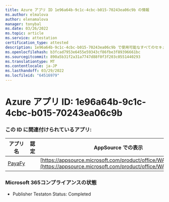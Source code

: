 ```yaml
---
title: Azure アプリ ID 1e96a64b-9c1c-4cbc-b015-70243ea06c9b の情報
ms.author: elmalova
author: elenamalova
manager: tonybal
ms.date: 03/26/2022
ms.topic: article
ms.service: attestation
certification_type: attested
description: 1e96a64b-9c1c-4cbc-b015-70243ea06c9b で使用可能なすべてのセキュリティおよびコンプライアンス情報。
ms.openlocfilehash: b3fcad7953e6455e59343cf86fbe3f89396661bc
ms.sourcegitcommit: 890a5b31f2a31a7747d88f0f3f203c0551440293
ms.translationtype: MT
ms.contentlocale: ja-JP
ms.lasthandoff: 03/29/2022
ms.locfileid: "64516979"
---
```

# <a name="azure-app-id-1e96a64b-9c1c-4cbc-b015-70243ea06c9b"></a>Azure アプリ ID: 1e96a64b-9c1c-4cbc-b015-70243ea06c9b


### <a name="apps-associated-with-this-id"></a>この ID に関連付けられているアプリ:
| **アプリ名** | **認定** | **AppSource での表示** |
|--------------|---------------|-----------------------|
| [PayaFy](../forward/WA200003397.md) |  | [https://appsource.microsoft.com/product/office/WA200003397](https://appsource.microsoft.com/product/office/WA200003397) |

### <a name="microsoft-365-app-compliance-status"></a>Microsoft 365コンプライアンスの状態
- Publisher Testaton Status: Completed
